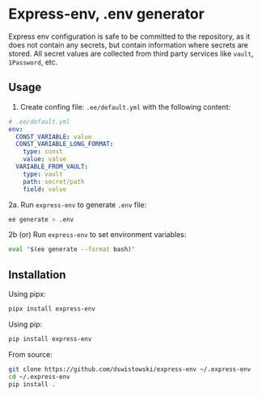 # Express-env, .env generator

Express env configuration is safe to be committed to the repository,
as it does not contain any secrets, but contain information where secrets are stored.
All secret values are collected from third party services like `vault`,
`1Password`, etc.

## Usage

1. Create confing file: `.ee/default.yml` with the following content:
```yaml
# .ee/default.yml
env:
  CONST_VARIABLE: value
  CONST_VARIABLE_LONG_FORMAT:
    type: const
    value: value
  VARIABLE_FROM_VAULT:
    type: vault
    path: secret/path
    field: value
```

2a. Run `express-env` to generate `.env` file:
```bash
ee generate > .env
```

2b (or) Run `express-env` to set environment variables:
```bash
eval "$(ee generate --format bash)"
```

## Installation

Using pipx:
```bash
pipx install express-env
```

Using pip:
```bash
pip install express-env
```

From source:
```bash
git clone https://github.com/dswistowski/express-env ~/.express-env
cd ~/.express-env
pip install .
```
